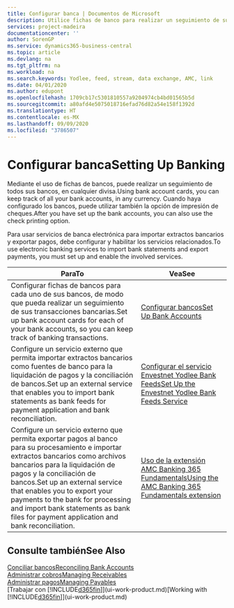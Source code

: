 ```yaml
---
title: Configurar banca | Documentos de Microsoft
description: Utilice fichas de banco para realizar un seguimiento de sus cuentas bancarias y configurar las fuentes de bancos, como Yodlee, para intercambiar datos.
services: project-madeira
documentationcenter: ''
author: SorenGP
ms.service: dynamics365-business-central
ms.topic: article
ms.devlang: na
ms.tgt_pltfrm: na
ms.workload: na
ms.search.keywords: Yodlee, feed, stream, data exchange, AMC, link
ms.date: 04/01/2020
ms.author: edupont
ms.openlocfilehash: 1709cb17c5301810557a9204974cb4bd01565b5d
ms.sourcegitcommit: a80afd4e5075018716efad76d82a54e158f1392d
ms.translationtype: HT
ms.contentlocale: es-MX
ms.lasthandoff: 09/09/2020
ms.locfileid: "3786507"
---
```

# <a name="setting-up-banking"></a><span data-ttu-id="0c9cd-103">Configurar banca</span><span class="sxs-lookup"><span data-stu-id="0c9cd-103">Setting Up Banking</span></span>
<span data-ttu-id="0c9cd-104">Mediante el uso de fichas de bancos, puede realizar un seguimiento de todos sus bancos, en cualquier divisa.</span><span class="sxs-lookup"><span data-stu-id="0c9cd-104">Using bank account cards, you can keep track of all your bank accounts, in any currency.</span></span> <span data-ttu-id="0c9cd-105">Cuando haya configurado los bancos, puede utilizar también la opción de impresión de cheques.</span><span class="sxs-lookup"><span data-stu-id="0c9cd-105">After you have set up the bank accounts, you can also use the check printing option.</span></span>

<span data-ttu-id="0c9cd-106">Para usar servicios de banca electrónica para importar extractos bancarios y exportar pagos, debe configurar y habilitar los servicios relacionados.</span><span class="sxs-lookup"><span data-stu-id="0c9cd-106">To use electronic banking services to import bank statements and  export payments, you must set up and enable the involved services.</span></span>

| <span data-ttu-id="0c9cd-107">Para</span><span class="sxs-lookup"><span data-stu-id="0c9cd-107">To</span></span> | <span data-ttu-id="0c9cd-108">Vea</span><span class="sxs-lookup"><span data-stu-id="0c9cd-108">See</span></span> |
| --- | --- |
| <span data-ttu-id="0c9cd-109">Configurar fichas de bancos para cada uno de sus bancos, de modo que pueda realizar un seguimiento de sus transacciones bancarias.</span><span class="sxs-lookup"><span data-stu-id="0c9cd-109">Set up bank account cards for each of your bank accounts, so you can keep track of banking transactions.</span></span> |[<span data-ttu-id="0c9cd-110">Configurar bancos</span><span class="sxs-lookup"><span data-stu-id="0c9cd-110">Set Up Bank Accounts</span></span>](bank-how-setup-bank-accounts.md) |
| <span data-ttu-id="0c9cd-111">Configure un servicio externo que permita importar extractos bancarios como fuentes de banco para la liquidación de pagos y la conciliación de bancos.</span><span class="sxs-lookup"><span data-stu-id="0c9cd-111">Set up an external service that enables you to import bank statements as bank feeds for payment application and bank reconciliation.</span></span> |[<span data-ttu-id="0c9cd-112">Configurar el servicio Envestnet Yodlee Bank Feeds</span><span class="sxs-lookup"><span data-stu-id="0c9cd-112">Set Up the Envestnet Yodlee Bank Feeds Service</span></span>](bank-how-setup-bank-statement-service.md) |
| <span data-ttu-id="0c9cd-113">Configure un servicio externo que permita exportar pagos al banco para su procesamiento e importar extractos bancarios como archivos bancarios para la liquidación de pagos y la conciliación de bancos.</span><span class="sxs-lookup"><span data-stu-id="0c9cd-113">Set up an external service that enables you to export your payments to the bank for processing  and import bank statements as bank files for payment application and bank reconciliation.</span></span> |[<span data-ttu-id="0c9cd-114">Uso de la extensión AMC Banking 365 Fundamentals</span><span class="sxs-lookup"><span data-stu-id="0c9cd-114">Using the AMC Banking 365 Fundamentals extension</span></span>](ui-extensions-amc-banking.md) |

## <a name="see-also"></a><span data-ttu-id="0c9cd-115">Consulte también</span><span class="sxs-lookup"><span data-stu-id="0c9cd-115">See Also</span></span>
[<span data-ttu-id="0c9cd-116">Conciliar bancos</span><span class="sxs-lookup"><span data-stu-id="0c9cd-116">Reconciling Bank Accounts</span></span>](bank-manage-bank-accounts.md)  
[<span data-ttu-id="0c9cd-117">Administrar cobros</span><span class="sxs-lookup"><span data-stu-id="0c9cd-117">Managing Receivables</span></span>](receivables-manage-receivables.md)  
[<span data-ttu-id="0c9cd-118">Administrar pagos</span><span class="sxs-lookup"><span data-stu-id="0c9cd-118">Managing Payables</span></span>](payables-manage-payables.md)  
<span data-ttu-id="0c9cd-119">[Trabajar con [!INCLUDE[d365fin](includes/d365fin_md.md)]](ui-work-product.md)</span><span class="sxs-lookup"><span data-stu-id="0c9cd-119">[Working with [!INCLUDE[d365fin](includes/d365fin_md.md)]](ui-work-product.md)</span></span>

